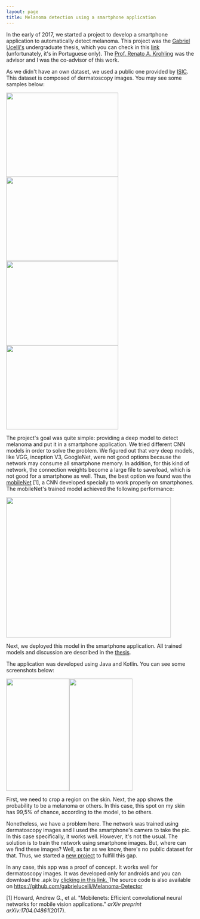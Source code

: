 ```yaml
---
layout: page
title: Melanoma detection using a smartphone application
---
```


In the early of 2017, we started a project to develop a smartphone application to automatically detect melanoma. This project was the <a href="https://github.com/gabrielucelli" target="_blank" rel="noopener">Gabriel Ucelli's</a> undergraduate thesis, which you can check in this <a href="https://www.dropbox.com/s/trux54zl7y5kksd/proposta.pdf?dl=0" target="_blank" rel="noopener">link</a> (unfortunately, it's in Portuguese only). The <a href="https://www.inf.ufes.br/~rkrohling/" target="_blank" rel="noopener">Prof. Renato A. Krohling</a> was the advisor and I was the co-advisor of this work.

As we didn't have an own dataset, we used a public one provided by <a href="https://isic-archive.com/" target="_blank" rel="noopener">ISIC</a>. This dataset is composed of dermatoscopy images. You may see some samples below:

<a href="http://pachecoandre.com.br/wp-content/uploads/2018/07/ISIC_0024494.jpg"><img class="alignnone size-medium wp-image-429" src="http://pachecoandre.com.br/wp-content/uploads/2018/07/ISIC_0024494-300x225.jpg" alt="" width="300" height="225" /></a> <a href="http://pachecoandre.com.br/wp-content/uploads/2018/07/ISIC_0024467.jpg"><img class="alignnone size-medium wp-image-428" src="http://pachecoandre.com.br/wp-content/uploads/2018/07/ISIC_0024467-300x225.jpg" alt="" width="300" height="225" /></a> <a href="http://pachecoandre.com.br/wp-content/uploads/2018/07/ISIC_0024457.jpg"><img class="alignnone size-medium wp-image-427" src="http://pachecoandre.com.br/wp-content/uploads/2018/07/ISIC_0024457-300x225.jpg" alt="" width="300" height="225" /></a> <a href="http://pachecoandre.com.br/wp-content/uploads/2018/07/ISIC_0024386.jpg"><img class="alignnone size-medium wp-image-426" src="http://pachecoandre.com.br/wp-content/uploads/2018/07/ISIC_0024386-300x225.jpg" alt="" width="300" height="225" /></a>

The project's goal was quite simple: providing a deep model to detect melanoma and put it in a smartphone application. We tried different CNN models in order to solve the problem. We figured out that very deep models, like VGG, inception V3, GoogleNet, were not good options because the network may consume all smartphone memory. In addition, for this kind of network, the connection weights become a large file to save/load, which is not good for a smartphone as well. Thus, the best option we found was the <a href="https://ai.googleblog.com/2017/06/mobilenets-open-source-models-for.html" target="_blank" rel="noopener">mobileNet</a> [1], a CNN developed specially to work properly on smartphones. The mobileNet's trained model achieved the following performance:

<a href="http://pachecoandre.com.br/wp-content/uploads/2018/07/Screenshot_2018-07-17_15-34-36.png"><img class="alignnone wp-image-436" src="http://pachecoandre.com.br/wp-content/uploads/2018/07/Screenshot_2018-07-17_15-34-36-300x255.png" alt="" width="441" height="375" /></a>

Next, we deployed this model in the smartphone application. All trained models and discussion are described in the <a href="https://www.dropbox.com/s/trux54zl7y5kksd/proposta.pdf?dl=0" target="_blank" rel="noopener">thesis</a>.

The application was developed using Java and Kotlin. You can see some screenshots below:

<a href="http://pachecoandre.com.br/wp-content/uploads/2018/07/d01604fd-039d-4440-abed-5035dc524157.jpeg"><img class="alignnone size-medium wp-image-439" src="http://pachecoandre.com.br/wp-content/uploads/2018/07/d01604fd-039d-4440-abed-5035dc524157-169x300.jpeg" alt="" width="169" height="300" /></a><a href="http://pachecoandre.com.br/wp-content/uploads/2018/07/4163a0a5-60b3-4edc-83f8-6eb2b92f570a.jpeg"><img class="alignnone size-medium wp-image-438" src="http://pachecoandre.com.br/wp-content/uploads/2018/07/4163a0a5-60b3-4edc-83f8-6eb2b92f570a-169x300.jpeg" alt="" width="169" height="300" /></a>

First, we need to crop a region on the skin. Next, the app shows the probability to be a melanoma or others. In this case, this spot on my skin has 99,5% of chance, according to the model, to be others.

Nonetheless, we have a problem here. The network was trained using dermatoscopy images and I used the smartphone's camera to take the pic. In this case specifically, it works well. However, it's not the usual. The solution is to train the network using smartphone images. But, where can we find these images? Well, as far as we know, there's no public dataset for that. Thus, we started a <a href="http://pachecoandre.com.br/skin-cancer-detection/" target="_blank" rel="noopener">new project</a> to fulfill this gap.

In any case, this app was a proof of concept. It works well for dermatoscopy images. It was developed only for androids and you can download the .apk by <a href="https://drive.google.com/file/d/10sNEGhkci7OobqCXcO0FbENQVSWGU8qA/view?usp=sharing" target="_blank" rel="noopener">clicking in this link. </a>The source code is also available on <a href="https://github.com/gabrielucelli/Melanoma-Detector" target="_blank" rel="noopener">https://github.com/gabrielucelli/Melanoma-Detector</a>

[1] Howard, Andrew G., et al. "Mobilenets: Efficient convolutional neural networks for mobile vision applications." <i>arXiv preprint arXiv:1704.04861</i>(2017).
